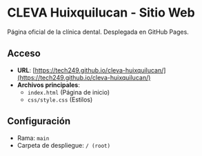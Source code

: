 # CLEVA Huixquilucan - Sitio Web

Página oficial de la clínica dental. Desplegada en GitHub Pages.

## Acceso
- **URL**: [https://tech249.github.io/cleva-huixquilucan/](https://tech249.github.io/cleva-huixquilucan/)
- **Archivos principales**: 
  - `index.html` (Página de inicio)
  - `css/style.css` (Estilos)

## Configuración
- Rama: `main`
- Carpeta de despliegue: `/ (root)`
